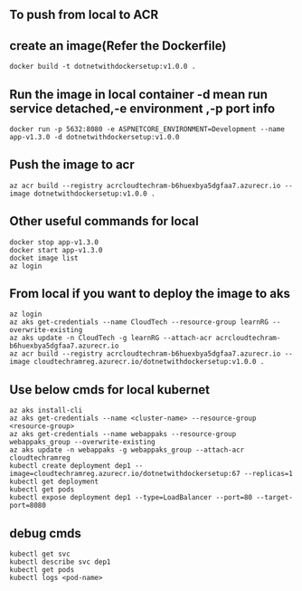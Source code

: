 ## To push from local to ACR
## create an image(Refer the Dockerfile)
    docker build -t dotnetwithdockersetup:v1.0.0 .   
## Run the image in local container -d mean run service detached,-e environment ,-p port info
    docker run -p 5632:8080 -e ASPNETCORE_ENVIRONMENT=Development --name app-v1.3.0 -d dotnetwithdockersetup:v1.0.0

## Push the image to acr
    az acr build --registry acrcloudtechram-b6huexbya5dgfaa7.azurecr.io --image dotnetwithdockersetup:v1.0.0 .

## Other useful commands for local
    docker stop app-v1.3.0
    docker start app-v1.3.0
    docket image list
    az login

## From local if you want to deploy the image to aks
    az login 
    az aks get-credentials --name CloudTech --resource-group learnRG --overwrite-existing
    az aks update -n CloudTech -g learnRG --attach-acr acrcloudtechram-b6huexbya5dgfaa7.azurecr.io
    az acr build --registry acrcloudtechram-b6huexbya5dgfaa7.azurecr.io --image cloudtechramreg.azurecr.io/dotnetwithdockersetup:v1.0.0 .
## Use below cmds for local kubernet 
    az aks install-cli
    az aks get-credentials --name <cluster-name> --resource-group <resource-group>
    az aks get-credentials --name webappaks --resource-group webappaks_group --overwrite-existing
    az aks update -n webappaks -g webappaks_group --attach-acr cloudtechramreg
    kubectl create deployment dep1 --image=cloudtechramreg.azurecr.io/dotnetwithdockersetup:67 --replicas=1
    kubectl get deployment
    kubectl get pods
    kubectl expose deployment dep1 --type=LoadBalancer --port=80 --target-port=8080
## debug cmds
    kubectl get svc
    kubectl describe svc dep1
    kubectl get pods
    kubectl logs <pod-name>

